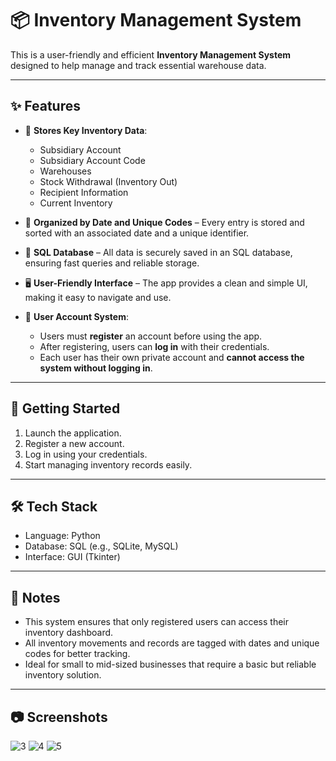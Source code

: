 # 📦 Inventory Management System

This is a user-friendly and efficient **Inventory Management System** designed to help manage and track essential warehouse data.

---

## ✨ Features

- 📁 **Stores Key Inventory Data**:
  - Subsidiary Account
  - Subsidiary Account Code
  - Warehouses
  - Stock Withdrawal (Inventory Out)
  - Recipient Information
  - Current Inventory

- 📅 **Organized by Date and Unique Codes** – Every entry is stored and sorted with an associated date and a unique identifier.

- 💾 **SQL Database** – All data is securely saved in an SQL database, ensuring fast queries and reliable storage.

- 🖥️ **User-Friendly Interface** – The app provides a clean and simple UI, making it easy to navigate and use.

- 🔐 **User Account System**:
  - Users must **register** an account before using the app.
  - After registering, users can **log in** with their credentials.
  - Each user has their own private account and **cannot access the system without logging in**.

---

## 🚀 Getting Started

1. Launch the application.
2. Register a new account.
3. Log in using your credentials.
4. Start managing inventory records easily.

---

## 🛠️ Tech Stack

- Language: Python 
- Database: SQL (e.g., SQLite, MySQL)
- Interface: GUI (Tkinter)

---

## 📌 Notes

- This system ensures that only registered users can access their inventory dashboard.
- All inventory movements and records are tagged with dates and unique codes for better tracking.
- Ideal for small to mid-sized businesses that require a basic but reliable inventory solution.

---

## 📷 Screenshots

![3](https://github.com/user-attachments/assets/1108d298-603a-42cf-8a18-349acef5f935)
![4](https://github.com/user-attachments/assets/9c0bd149-0c04-434c-a2b1-445f00fd549e)
![5](https://github.com/user-attachments/assets/77424b99-b49b-4d8a-aa43-d8c2512ae145)


